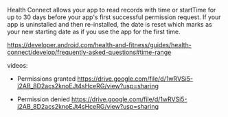 Health Connect allows your app to read records with time or startTime for up to 30 days before your app's first successful permission request. If your app is uninstalled and then re-installed, the date is reset which marks as your new starting date as if you use the app for the first time.

https://developer.android.com/health-and-fitness/guides/health-connect/develop/frequently-asked-questions#time-range

videos:
- Permissions granted
https://drive.google.com/file/d/1wRVSi5-j2AB_8D2acs2knoEJt4sHceRG/view?usp=sharing

- Permission denied
https://drive.google.com/file/d/1wRVSi5-j2AB_8D2acs2knoEJt4sHceRG/view?usp=sharing
